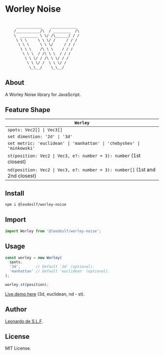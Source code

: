 # Worley Noise

```txt

     ____________    ____________ 
    /___________/\  / ________  /\
    \  ________ \ \/ /\______/ / /
     \ \ \     \ \ \/ /     / / /
      \ \ \     \ \ \/     / / /
       \ \ \    /\ \ \    / / /
        \ \ \  / /\ \ \  / / /
         \ \ \/ / /\ \ \/ / /
          \ \ \/ /  \ \ \/ /
           \_\__/    \_\__/

```

## About

A Worley Noise library for JavaScript.

## Feature Shape

|`Worley`
|---
|`spots: Vec2[] \| Vec3[]`
|`set dimention: '2d' \| '3d'`
|`set metric: 'euclidean' \| 'manhattan' \| 'chebyshev' \| 'minkowski'`
|`st(position: Vec2 \| Vec3, e?: number = 3): number` (1st closest)
|`nd(position: Vec2 \| Vec3, e?: number = 3): number[]` (1st and 2nd closest)

## Install

```bash
npm i @leodeslf/worley-noise
```

## Import

```javascript
import Worley from '@leodeslf/worley-noise';
```

## Usage

```javascript
const worley = new Worley(
  spots,
  '3d',       // Default '2d' (optional).
  'manhattan' // Default 'euclidean' (optional).
);

worley.st(position);
```

[Live demo here](https://leodeslf.github.io/worley-noise/ "GitHub Pages") (3d, euclidean, nd - st).

## Author

[Leonardo de S.L.F](https://github.com/leodeslf "GitHub profile").

## License

MIT License.
